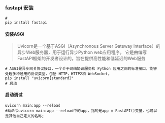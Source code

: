 ### fastapi 安装
```shell
# 
pip install fastapi
```
#### 安装ASGI
> Uvicorn是一个基于ASGI（Asynchronous Server Gateway Interface）的异步Web服务器，用于运行异步Python web应用程序。
> 它是由编写FastAPI框架的开发者设计的，旨在提供高性能和低延迟的Web服务

```shell
# ASGI是异步网关协议接口，一个介于网络协议服务和 Python 应用之间的标准接口，能够处理多种通用的协议类型，包括 HTTP，HTTP2和 WebSocket。
pip install "uvicorn[standard]"
# 启动

```
#### 启动调试
```shell
uvicorn main:app --reload
#动命令uvicorn main:app --reload中的app，指的是app = FastAPI()变量，也可以是其他自己定义的名称;
```